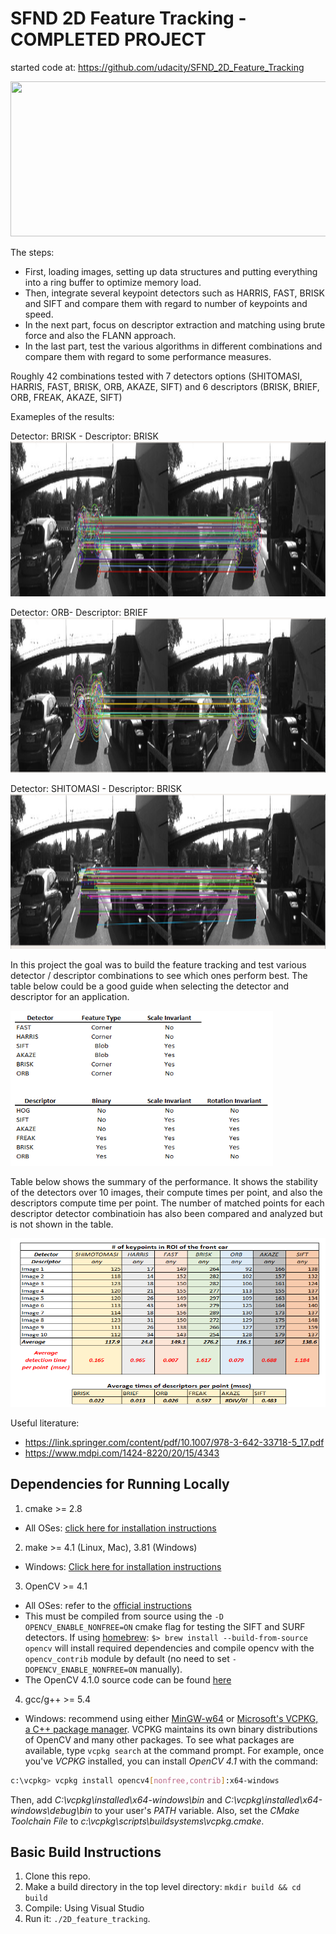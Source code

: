 # SFND 2D Feature Tracking - COMPLETED PROJECT
started code at: https://github.com/udacity/SFND_2D_Feature_Tracking

<img src="images/keypoints.png" width="820" height="248" />

The steps:

* First, loading images, setting up data structures and putting everything into a ring buffer to optimize memory load. 
* Then, integrate several keypoint detectors such as HARRIS, FAST, BRISK and SIFT and compare them with regard to number of keypoints and speed. 
* In the next part, focus on descriptor extraction and matching using brute force and also the FLANN approach. 
* In the last part, test the various algorithms in different combinations and compare them with regard to some performance measures. 

Roughly 42 combinations tested with 7 detectors options (SHITOMASI, HARRIS, FAST, BRISK, ORB, AKAZE, SIFT) and 6 descriptors (BRISK, BRIEF, ORB, FREAK, AKAZE, SIFT)

Exameples of the results:

Detector: BRISK - Descriptor: BRISK
<img src="images/Detector(BRISK)_Descriptor(BRISK).PNG" width="820" height="248" />

Detector: ORB- Descriptor: BRIEF
<img src="images/Detector(ORB)_Descriptor(BRIEF).PNG" width="820" height="248" />

Detector: SHITOMASI - Descriptor: BRISK
<img src="images/Detector(SHITOMASI)_Descriptor(BRISK).PNG" width="820" height="248" />

In this project the goal was to build the feature tracking and test various detector / descriptor combinations to see which ones perform best. The table below could be a good guide when selecting the detector and descriptor for an application.

<img src="images/Table_Detector_Descriptor.PNG" width="420" height="248" />

Table below shows the summary of the performance. It shows the stability of the detectors over 10 images, their compute times per point, and also the descriptors compute time per point. The number of matched points for each descriptor detector combinatioin has also been compared and analyzed but is not shown in the table.

<img src="images/Table_Result_Detectors.PNG" width="520" height="270" />

Useful literature:
 - https://link.springer.com/content/pdf/10.1007/978-3-642-33718-5_17.pdf
 - https://www.mdpi.com/1424-8220/20/15/4343


## Dependencies for Running Locally
1. cmake >= 2.8
 * All OSes: [click here for installation instructions](https://cmake.org/install/)

2. make >= 4.1 (Linux, Mac), 3.81 (Windows)
 * Windows: [Click here for installation instructions](http://gnuwin32.sourceforge.net/packages/make.htm)

3. OpenCV >= 4.1
 * All OSes: refer to the [official instructions](https://docs.opencv.org/master/df/d65/tutorial_table_of_content_introduction.html)
 * This must be compiled from source using the `-D OPENCV_ENABLE_NONFREE=ON` cmake flag for testing the SIFT and SURF detectors. If using [homebrew](https://brew.sh/): `$> brew install --build-from-source opencv` will install required dependencies and compile opencv with the `opencv_contrib` module by default (no need to set `-DOPENCV_ENABLE_NONFREE=ON` manually). 
 * The OpenCV 4.1.0 source code can be found [here](https://github.com/opencv/opencv/tree/4.1.0)

4. gcc/g++ >= 5.4
  * Windows: recommend using either [MinGW-w64](http://mingw-w64.org/doku.php/start) or [Microsoft's VCPKG, a C++ package manager](https://docs.microsoft.com/en-us/cpp/build/install-vcpkg?view=msvc-160&tabs=windows). VCPKG maintains its own binary distributions of OpenCV and many other packages. To see what packages are available, type `vcpkg search` at the command prompt. For example, once you've _VCPKG_ installed, you can install _OpenCV 4.1_ with the command:
```bash
c:\vcpkg> vcpkg install opencv4[nonfree,contrib]:x64-windows
```
Then, add *C:\vcpkg\installed\x64-windows\bin* and *C:\vcpkg\installed\x64-windows\debug\bin* to your user's _PATH_ variable. Also, set the _CMake Toolchain File_ to *c:\vcpkg\scripts\buildsystems\vcpkg.cmake*.


## Basic Build Instructions

1. Clone this repo.
2. Make a build directory in the top level directory: `mkdir build && cd build`
3. Compile: Using Visual Studio
4. Run it: `./2D_feature_tracking`.
